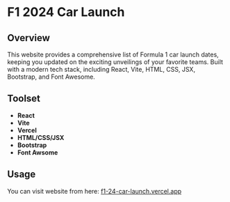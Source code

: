 # F1 2024 Car Launch

## Overview
This website provides a comprehensive list of Formula 1 car launch dates, keeping you updated on the exciting unveilings of your favorite teams. Built with a modern tech stack, including React, Vite, HTML, CSS, JSX, Bootstrap, and Font Awesome.

## Toolset
- **React**
- **Vite**
- **Vercel**
- **HTML/CSS/JSX**
- **Bootstrap**
- **Font Awsome**

## Usage
You can visit website from here: [f1-24-car-launch.vercel.app](https://f1-24-car-launch.vercel.app/)